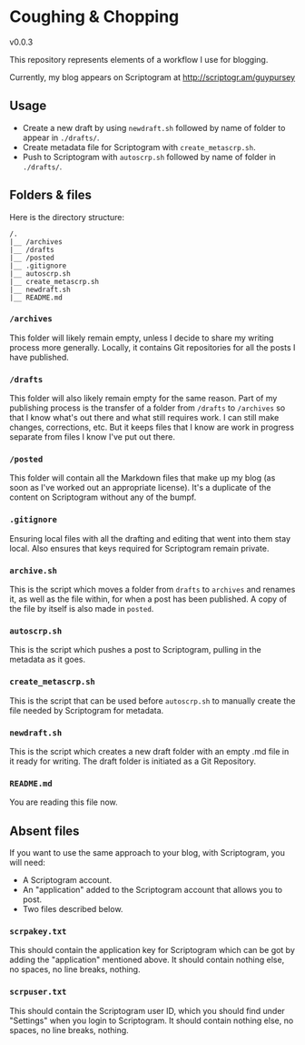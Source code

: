 # Coughing & Chopping

v0.0.3

This repository represents elements of a workflow I use for blogging.

Currently, my blog appears on Scriptogram at http://scriptogr.am/guypursey

## Usage

 - Create a new draft by using `newdraft.sh` followed by name of folder to appear in `./drafts/`.
 - Create metadata file for Scriptogram with `create_metascrp.sh`.
 - Push to Scriptogram with `autoscrp.sh` followed by name of folder in `./drafts/`.

## Folders & files

Here is the directory structure:

	/.
	|__ /archives
	|__ /drafts
	|__ /posted
	|__ .gitignore
	|__ autoscrp.sh
	|__ create_metascrp.sh
	|__ newdraft.sh
	|__ README.md


### `/archives`

This folder will likely remain empty, unless I decide to share my writing process more generally. Locally, it contains Git repositories for all the posts I have published.

### `/drafts`

This folder will also likely remain empty for the same reason. Part of my publishing process is the transfer of a folder from `/drafts` to `/archives` so that I know what's out there and what still requires work. I can still make changes, corrections, etc. But it keeps files that I know are work in progress separate from files I know I've put out there.

### `/posted`

This folder will contain all the Markdown files that make up my blog (as soon as I've worked out an appropriate license). It's a duplicate of the content on Scriptogram without any of the bumpf.

### `.gitignore`

Ensuring local files with all the drafting and editing that went into them stay local. Also ensures that keys required for Scriptogram remain private.

### `archive.sh`

This is the script which moves a folder from `drafts` to `archives` and renames it, as well as the file within, for when a post has been published. A copy of the file by itself is also made in `posted`.

### `autoscrp.sh`

This is the script which pushes a post to Scriptogram, pulling in the metadata as it goes.

### `create_metascrp.sh`

This is the script that can be used before `autoscrp.sh` to manually create the file needed by Scriptogram for metadata.

### `newdraft.sh`

This is the script which creates a new draft folder with an empty .md file in it ready for writing. The draft folder is initiated as a Git Repository.

### `README.md`

You are reading this file now.

## Absent files

If you want to use the same approach to your blog, with Scriptogram, you will need:

 - A Scriptogram account.
 - An "application" added to the Scriptogram account that allows you to post.
 - Two files described below.

### `scrpakey.txt`

This should contain the application key for Scriptogram which can be got by adding the "application" mentioned above. It should contain nothing else, no spaces, no line breaks, nothing.

### `scrpuser.txt`

This should contain the Scriptogram user ID, which you should find under "Settings" when you login to Scriptogram. It should contain nothing else, no spaces, no line breaks, nothing.

